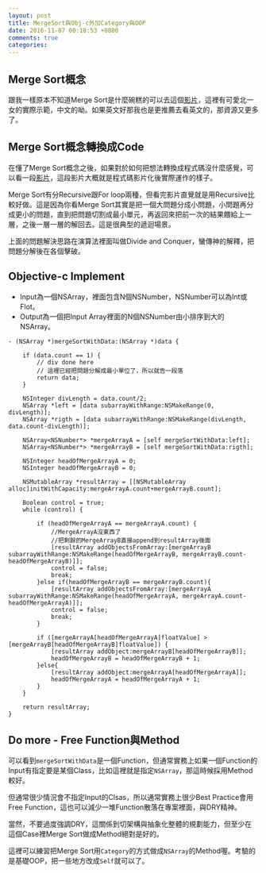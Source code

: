 ```yaml
---
layout: post
title: MergeSort與Obj-c外加Category與OOP
date: 2016-11-07 00:18:53 +0800
comments: true
categories: 
---
```


## Merge Sort概念
跟我一樣原本不知道Merge Sort是什麼碗糕的可以去這個[影片](https://www.youtube.com/watch?v=mzjjRPdH9Jw)，這裡有可愛北一女的實際示範，中文的呦。如果英文好那我也是更推薦去看英文的，那資源又更多了。

## Merge Sort概念轉換成Code
在懂了Merge Sort概念之後，如果對於如何把想法轉換成程式碼沒什麼感覺，可以看一段[影片](https://www.youtube.com/watch?v=es2T6KY45cA&index=3&list=PL2aHrV9pFqNRS2b2XX2BvgQIPKh72xREP)，這段影片大概就是程式碼影片化後實際運作的樣子。

Merge Sort有分Recursive跟For loop兩種，但看完影片直覺就是用Recursive比較好做。這是因為你看Merge Sort其實是把一個大問題分成小問題，小問題再分成更小的問題，直到把問題切割成最小單元，再返回來把前一次的結果餵給上一層，之後一層一層的解回去。這是很典型的遞迴場景。

上面的問題解決思路在演算法裡面叫做Divide and Conquer，蠻傳神的解釋，把問題分解後在各個擊破。

## Objective-c Implement

* Input為一個NSArray，裡面包含N個NSNumber，NSNumber可以為Int或Flot。
* Output為一個把Input Array裡面的N個NSNumber由小排序到大的NSArray。

```
- (NSArray *)mergeSortWithData:(NSArray *)data {
    
    if (data.count == 1) {
        // div done here
        // 這裡已經把問題分解成最小單位了，所以就告一段落
        return data;
    }
    
    NSInteger divLength = data.count/2;
    NSArray *left = [data subarrayWithRange:NSMakeRange(0, divLength)];
    NSArray *rigth = [data subarrayWithRange:NSMakeRange(divLength, data.count-divLength)];
    
    NSArray<NSNumber*> *mergeArrayA = [self mergeSortWithData:left];
    NSArray<NSNumber*> *mergeArrayB = [self mergeSortWithData:rigth];
    
    NSInteger headOfMergeArrayA = 0;
    NSInteger headOfMergeArrayB = 0;
    
    NSMutableArray *resultArray = [[NSMutableArray alloc]initWithCapacity:mergeArrayA.count+mergeArrayB.count];
    
    Boolean control = true;
    while (control) {
        
        if (headOfMergeArrayA == mergeArrayA.count) {
            //MergeArrayA沒東西了
            //把剩餘的MergeArrayB直接append到resultArray後面
            [resultArray addObjectsFromArray:[mergeArrayB subarrayWithRange:NSMakeRange(headOfMergeArrayB, mergeArrayB.count-headOfMergeArrayB)]];
            control = false;
            break;
        }else if(headOfMergeArrayB == mergeArrayB.count){
            [resultArray addObjectsFromArray:[mergeArrayA subarrayWithRange:NSMakeRange(headOfMergeArrayA, mergeArrayA.count-headOfMergeArrayA)]];
            control = false;
            break;
        }
        
        if ([mergeArrayA[headOfMergeArrayA]floatValue] > [mergeArrayB[headOfMergeArrayB]floatValue]) {
            [resultArray addObject:mergeArrayB[headOfMergeArrayB]];
            headOfMergeArrayB = headOfMergeArrayB + 1;
        }else{
            [resultArray addObject:mergeArrayA[headOfMergeArrayA]];
            headOfMergeArrayA = headOfMergeArrayA + 1;
        }
    }
    
    return resultArray;
}
```

## Do more - Free Function與Method
可以看到`mergeSortWithData`是一個Function，但通常實務上如果一個Function的Input有指定要是某個Class，比如這裡就是指定`NSArray`，那這時候採用Method較好。

但通常很少情況會不指定Input的Clsas，所以通常實務上很少Best Practice會用Free Function，這也可以減少一堆Function散落在專案裡面，與DRY精神。

當然，不要過度強調DRY，這關係到切架構與抽象化整體的規劃能力，但至少在這個Case裡Merge Sort做成Method絕對是好的。

這裡可以練習把Merge Sort用`Category`的方式做成`NSArray`的Method喔。考驗的是基礎OOP，把一些地方改成`Self`就可以了。